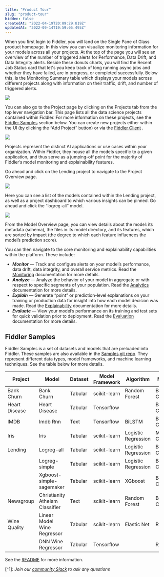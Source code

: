 ```yaml
---
title: "Product Tour"
slug: "product-tour"
hidden: false
createdAt: "2022-04-19T20:09:29.819Z"
updatedAt: "2022-09-14T19:59:05.495Z"
---
```

When you first login to Fiddler, you will land on the Single Pane of Glass product homepage. In this view you can visualize monitoring information for your models across all your projects. At the top of the page you will see an overview of the number of triggered alerts for Performance, Data Drift, and Data Integrity alerts. Beside these donuts charts, you will find the Recent Job Status card that let's you keep track of long running async jobs and whether they have failed, are in progress, or completed successfully. Below this, is the Monitoring Summary table which displays your models across different projects along with information on their traffic, drift, and number of triggered alerts.

![](https://files.readme.io/2e4fb2f-Screen_Shot_2022-07-29_at_12.01.29_PM.png)

You can also go to the Project page by clicking on the Projects tab from the top lever navigation bar. This page lists all the data science projects contained within Fiddler. For more information on these projects, see the [Fiddler Samples](doc:product-tour#fiddler-samples)  section below. You can create new projects either within the UI (by clicking the “Add Project” button) or via the [Fiddler Client](ref:about-the-fiddler-client) .

![](https://files.readme.io/6b0dc77-Screen_Shot_2022-07-29_at_12.01.57_PM.png)

Projects represent the distinct AI applications or use cases within your organization. Within Fiddler, they house all the models specific to a given application, and thus serve as a jumping-off point for the majority of Fiddler’s model monitoring and explainability features.

Go ahead and click on the Lending project to navigate to the Project Overview page.

![](https://files.readme.io/0b7afc0-Screen_Shot_2022-07-29_at_12.02.47_PM.png)

Here you can see a list of the models contained within the Lending project, as well as a project dashboard to which various insights can be pinned. Go ahead and click the “logreg-all” model.

![](https://files.readme.io/fa956eb-Screen_Shot_2022-07-29_at_12.02.19_PM.png)

From the Model Overview page, you can view details about the model: its metadata (schema), the files in its model directory, and its features, which are sorted by impact (the degree to which each feature influences the model’s prediction score).

You can then navigate to the core monitoring and explainability capabilities within the platform. These include:

- **_Monitor_** — Track and configure alerts on your model’s performance, data drift, data integrity, and overall service metrics. Read the [Monitoring](doc:monitoring) documentation for more details.
- **_Analyze_** — Analyze the behavior of your model in aggregate or with respect to specific segments of your population. Read the [Analytics](doc:analytics) documentation for more details.
- **_Explain_** — Generate “point” or prediction-level explanations on your training or production data for insight into how each model decision was made. Read the [Explainability](doc:explainability) documentation for more details.
- **_Evaluate_** — View your model’s performance on its training and test sets for quick validation prior to deployment. Read the [Evaluation](doc:evaluation) documentation for more details.

## Fiddler Samples

Fiddler Samples is a set of datasets and models that are preloaded into Fiddler. These samples are also available in the [Samples git repo](https://github.com/fiddler-labs/fiddler-samples/tree/master/content_root/samples). They represent different data types, model frameworks, and machine learning techniques. See the table below for more details.

| **Project**   | **Model**                       | **Dataset** | **Model Framework** | **Algorithm**       | **Model Task**             | **Explanation Algos** |
| ------------- | ------------------------------- | ----------- | ------------------- | ------------------- | -------------------------- | --------------------- |
| Bank Churn    | Bank Churn                      | Tabular     | scikit-learn        | Random Forest       | Binary Classification      | Fiddler Shapley       |
| Heart Disease | Heart Disease                   | Tabular     | Tensorflow          |                     | Binary Classification      | Fiddler Shapley, IG   |
| IMDB          | Imdb Rnn                        | Text        | Tensorflow          | BiLSTM              | Binary Classfication       | Fiddler Shapley, IG   |
| Iris          | Iris                            | Tabular     | scikit-learn        | Logistic Regression | Multi-class Classification | Fiddler Shapley       |
| Lending       | Logreg-all                      | Tabular     | scikit-learn        | Logistic Regression | Binary Classification      | Fiddler Shapley       |
|               | Logreg-simple                   | Tabular     | scikit-learn        | Logistic Regression | Binary Classification      | Fiddler Shapley       |
|               | Xgboost-simple-sagemaker        | Tabular     | scikit-learn        | XGboost             | Binary Classification      | Fiddler Shapley       |
| Newsgroup     | Christianity Atheism Classifier | Text        | scikit-learn        | Random Forest       | Binary Classification      | Fiddler Shapley       |
| Wine Quality  | Linear Model Wine Regressor     | Tabular     | scikit-learn        | Elastic Net         | Regression                 | Fiddler Shapley       |
|               | DNN Wine Regressor              | Tabular     | Tensorflow          |                     | Regression                 | Fiddler Shapley       |

See the [README](https://github.com/fiddler-labs/fiddler-samples/blob/master/README.md) for more information.

[^1]\: _Join our [community Slack](https://www.fiddler.ai/slackinvite) to ask any questions_